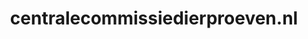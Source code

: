 ---
layout: post
title:  "centralecommissiedierproeven.nl"
internal_url:  "/data/centralecommissiedierproeven.nl.html"
categories: dutchgov
---